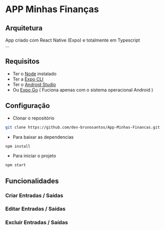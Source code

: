 # APP Minhas Finanças

## Arquitetura

App criado com React Native (Expo) e totalmente em Typescript
<br />...

## Requisitos

- Ter o <a href="https://nodejs.org/pt">Node</a> instalado
- Ter a <a href="https://docs.expo.dev/archive/expo-cli/">Expo CLI</a>
- Ter o <a href="https://developer.android.com/studio?hl=pt-br">Android Studio</a>
- Ou <a href="https://expo.dev/go">Expo Go</a> ( Fuciona apenas com o sistema operacional Android )

## Configuração

- Clonar o repositório
```bash
git clone https://github.com/dev-brunosantos/App-Minhas-Financas.git
```

- Para baixar as dependencias
```bash
npm install
```

- Para iniciar o projeto
```bash
npm start
```

## Funcionalidades

### Criar Entradas / Saídas
### Editar Entradas / Saídas
### Excluír Entradas / Saídas
